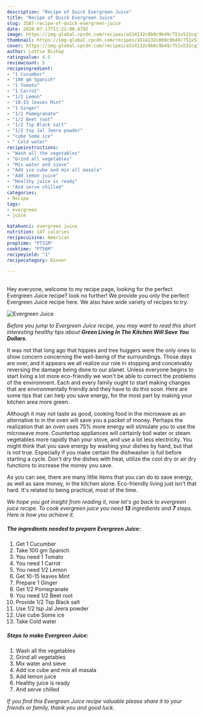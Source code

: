 ```yaml
---
description: "Recipe of Quick Evergreen Juice"
title: "Recipe of Quick Evergreen Juice"
slug: 3587-recipe-of-quick-evergreen-juice
date: 2020-07-17T11:21:08.679Z
image: https://img-global.cpcdn.com/recipes/a514132c0b0c9b49/751x532cq70/evergreen-juice-recipe-main-photo.jpg
thumbnail: https://img-global.cpcdn.com/recipes/a514132c0b0c9b49/751x532cq70/evergreen-juice-recipe-main-photo.jpg
cover: https://img-global.cpcdn.com/recipes/a514132c0b0c9b49/751x532cq70/evergreen-juice-recipe-main-photo.jpg
author: Lottie Bishop
ratingvalue: 4.5
reviewcount: 5
recipeingredient:
- "1 Cucumber"
- "100 gm Spanich"
- "1 Tomato"
- "1 Carrot"
- "1/2 Lemon"
- "10-15 leaves Mint"
- "1 Ginger"
- "1/2 Pomegranate"
- "1/2 Beet root"
- "1/2 Tsp Black salt"
- "1/2 tsp Jal Jeera powder"
- "cube Some ice"
- " Cold water"
recipeinstructions:
- "Wash all the vegetables"
- "Grind all vegetables"
- "Mix water and sieve"
- "Add ice cube and mix all masala"
- "Add lemon juice"
- "Healthy juice is ready"
- "And serve chilled"
categories:
- Recipe
tags:
- evergreen
- juice

katakunci: evergreen juice 
nutrition: 147 calories
recipecuisine: American
preptime: "PT31M"
cooktime: "PT56M"
recipeyield: "1"
recipecategory: Dinner

---
```

<br>
Hey everyone, welcome to my recipe page, looking for the perfect Evergreen Juice recipe? look no further! We provide you only the perfect Evergreen Juice recipe here. We also have wide variety of recipes to try.
<br>


![Evergreen Juice](https://img-global.cpcdn.com/recipes/a514132c0b0c9b49/751x532cq70/evergreen-juice-recipe-main-photo.jpg)

<i>Before you jump to Evergreen Juice recipe, you may want to read this short interesting healthy tips about 
<strong>Green Living In The Kitchen Will Save You Dollars</strong>.</i>
</br>

It was not that long ago that hippies and tree huggers were the only ones to show concern concerning the well-being of the surroundings. Those days are over, and it appears we all realize our role in stopping and conceivably reversing the damage being done to our planet. Unless everyone begins to start living a lot more eco-friendly we won't be able to correct the problems of the environment. Each and every family ought to start making changes that are environmentally friendly and they have to do this soon. Here are some tips that can help you save energy, for the most part by making your kitchen area more green.

Although it may not taste as good, cooking food in the microwave as an alternative to in the oven will save you a packet of money. Perhaps the realization that an oven uses 75% more energy will stimulate you to use the microwave more. Countertop appliances will certainly boil water or steam vegetables more rapidly than your stove, and use a lot less electricity. You might think that you save energy by washing your dishes by hand, but that is not true. Especially if you make certain the dishwasher is full before starting a cycle. Don't dry the dishes with heat, utilize the cool dry or air dry functions to increase the money you save.

As you can see, there are many little items that you can do to save energy, as well as save money, in the kitchen alone. Eco-friendly living just isn't that hard. It's related to being practical, most of the time.


<i>We hope you got insight from reading it, now let's go back to evergreen juice recipe. To cook evergreen juice you need <strong>13</strong> ingredients and <strong>7</strong> steps. Here is how you achieve it.
</i>

##### The ingredients needed to prepare Evergreen Juice:

1. Get 1 Cucumber
1. Take 100 gm Spanich
1. You need 1 Tomato
1. You need 1 Carrot
1. You need 1/2 Lemon
1. Get 10-15 leaves Mint
1. Prepare 1 Ginger
1. Get 1/2 Pomegranate
1. You need 1/2 Beet root
1. Provide 1/2 Tsp Black salt
1. Use 1/2 tsp Jal Jeera powder
1. Use cube Some ice
1. Take  Cold water


##### Steps to make Evergreen Juice:

1. Wash all the vegetables
1. Grind all vegetables
1. Mix water and sieve
1. Add ice cube and mix all masala
1. Add lemon juice
1. Healthy juice is ready
1. And serve chilled


<i>If you find this Evergreen Juice recipe valuable please share it to your friends or family, thank you and good luck.</i>
